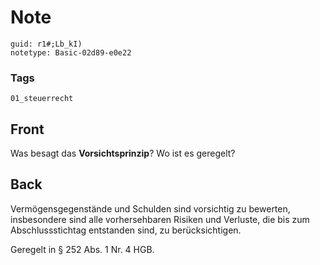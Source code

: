 # Note
```
guid: r1#;Lb_kI)
notetype: Basic-02d89-e0e22
```

### Tags
```
01_steuerrecht
```

## Front
Was besagt das <b>Vorsichtsprinzip</b>? Wo ist es geregelt?

## Back
Vermögensgegenstände und Schulden sind vorsichtig zu bewerten, insbesondere sind alle vorhersehbaren Risiken und Verluste, die bis zum Abschlussstichtag entstanden sind, zu berücksichtigen.

Geregelt in § 252 Abs. 1 Nr. 4 HGB.
